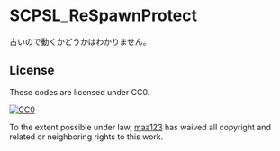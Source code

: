 # SCPSL_ReSpawnProtect

古いので動くかどうかはわかりません。


## License

These codes are licensed under CC0.

[![CC0](https://licensebuttons.net/p/zero/1.0/88x31.png "CC0")](http://creativecommons.org/publicdomain/zero/1.0/)

<p xmlns:dct="http://purl.org/dc/terms/">
  To the extent possible under law,
  <a rel="dct:publisher"
     href="https://github.com/maa123/SCPSL_ReSpawnProtect">
    <span property="dct:title">maa123</span></a>
  has waived all copyright and related or neighboring rights to
  this work.
</p>

